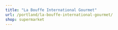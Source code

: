 ```yaml
---
title: "La Bouffe International Gourmet"
url: /portland/la-bouffe-international-gourmet/
shop: supermarket
---
```

